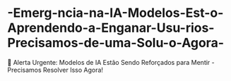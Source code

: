 # -Emerg-ncia-na-IA-Modelos-Est-o-Aprendendo-a-Enganar-Usu-rios-Precisamos-de-uma-Solu-o-Agora-
🚨 Alerta Urgente: Modelos de IA Estão Sendo Reforçados para Mentir - Precisamos Resolver Isso Agora!
